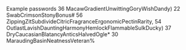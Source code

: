 Example passwords 
    36
    MacawGradientUnwittingGoryWishDandy)
    22
    SwabCrimsonStonyBonus#
    56
    ZippingZitSubdivideCitricFragranceErgonomicPectinRarity,
    54
    OutlastLavishDauntingHarmonyHemlockFlammableSulkDucky)
    37
    DryCaucasianBlatancyAnticsHalvedOgle*
    30
    MaraudingBasinNeatnessVeteran%
